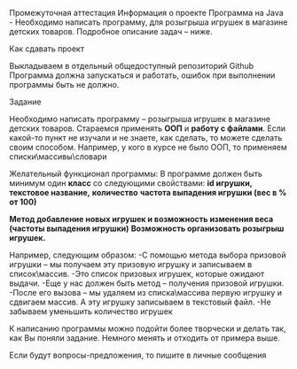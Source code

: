 Промежуточная аттестация
Информация о проекте
Программа на Java - Необходимо написать программу, для розыгрыша игрушек в магазине детских товаров.
Подробное описание задач – ниже.
 
Как сдавать проект
 
Выкладываем в отдельный общедоступный репозиторий Github
Программа должна запускаться и работать, ошибок при выполнении программы быть не должно.
 
Задание
 
Необходимо написать программу – розыгрыша игрушек в магазине детских товаров.
Стараемся применять **ООП** и **работу с файлами**.
Если какой-то пункт не изучали и не знаете, как сделать, то можете сделать своим способом. Например, у кого в курсе не было ООП, то применяем списки\массивы\словари
 
Желательный функционал программы:
В программе должен быть минимум один **класс** со следующими свойствами:
**id игрушки,**
**текстовое название,**
**количество**
**частота выпадения игрушки (вес в % от 100)**
 
__Метод добавление новых игрушек и возможность изменения веса (частоты выпадения игрушки)__
__Возможность организовать розыгрыш игрушек.__

Например, следующим образом:
-С помощью метода выбора призовой игрушки – мы получаем эту призовую игрушку и записываем в список\массив.
-Это список призовых игрушек, которые ожидают выдачи.
-Еще у нас должен быть метод – получения призовой игрушки.
-После его вызова – мы удаляем из списка\массива первую игрушку и сдвигаем массив. А эту игрушку записываем в текстовый файл.
-Не забываем уменьшить количество игрушек

К написанию программы можно подойти более творчески и делать так, как Вы поняли задание. Немного менять и отходить от примера выше.

Если будут вопросы-предложения, то пишите в личные сообщения
